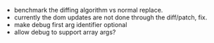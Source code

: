 - benchmark the diffing algorithm vs normal replace.
- currently the dom updates are not done through the diff/patch, fix.
- make debug first arg identifier optional
- allow debug to support array args?